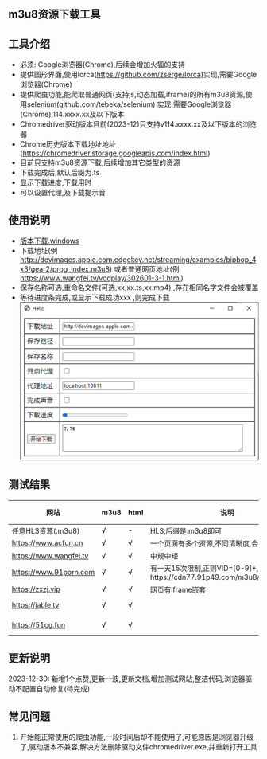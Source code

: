 ## m3u8资源下载工具

## 工具介绍

* 必须: Google浏览器(Chrome),后续会增加火狐的支持
* 提供图形界面,使用lorca(https://github.com/zserge/lorca)实现,需要Google浏览器(Chrome)
* 提供爬虫功能,能爬取普通网页(支持js,动态加载,iframe)的所有m3u8资源,使用selenium(github.com/tebeka/selenium)
  实现,需要Google浏览器(Chrome),114.xxxx.xx及以下版本
* Chromedriver驱动版本目前(2023-12)只支持v114.xxxx.xx及以下版本的浏览器
* Chrome历史版本下载地址地址(https://chromedriver.storage.googleapis.com/index.html)
* 目前只支持m3u8资源下载,后续增加其它类型的资源
* 下载完成后,默认后缀为.ts
* 显示下载进度,下载用时
* 可以设置代理,及下载提示音

## 使用说明

* [版本下载.windows](https://github.com/injoyai/downloader/releases/latest/download/downloader.exe)
* 下载地址(例 http://devimages.apple.com.edgekey.net/streaming/examples/bipbop_4x3/gear2/prog_index.m3u8)
  或者普通网页地址(例 https://www.wangfei.tv/vodplay/302601-3-1.html)
* 保存名称可选,重命名文件(可选,xx,xx.ts,xx.mp4) ,存在相同名字文件会被覆盖
* 等待进度条完成,或显示下载成功xxx ,则完成下载
  ![](doc/downloader.png)

## 测试结果

| 网站                     | m3u8 | html | 说明                                                              | 测试时间       |
  |------------------------|------|------|-----------------------------------------------------------------|------------|
| 任意HLS资源(.m3u8)         | √    | -    | HLS,后缀是.m3u8即可                                                  |            |
| https://www.acfun.cn   | √    | √    | 一个页面有多个资源,不同清晰度,会全部下载                                           |            |
| https://www.wangfei.tv | √    | √    | 中规中矩                                                            |            |
| https://www.91porn.com | √    | √    | 有一天15次限制,正则VID=[0-9]+,得到https://cdn77.91p49.com/m3u8/%s/%s.m3u8 |            |
| https://zxzj.vip       | √    | √    | 网页有iframe嵌套                                                     |            |
| https://jable.tv       | √    | √    |                                                                 | 2023-12-28 |
| https://51cg.fun       | √    | √    |                                                                 | 2023-12-29 |

## 更新说明

2023-12-30: 新增1个点赞,更新一波,更新文档,增加测试网站,整洁代码,浏览器驱动不配置自动修复(待完成)

## 常见问题

1. 开始能正常使用的爬虫功能,一段时间后却不能使用了,可能原因是浏览器升级了,驱动版本不兼容,解决方法删除驱动文件chromedriver.exe,并重新打开工具